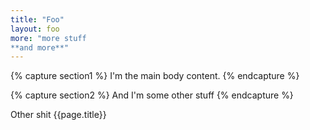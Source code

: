 ```yaml
---
title: "Foo"
layout: foo
more: "more stuff  
**and more**"
---
```


{% capture section1 %}
I'm the main body content.
{% endcapture %}

{% capture section2 %}
And I'm some other stuff
{% endcapture %}

Other shit {{page.title}}